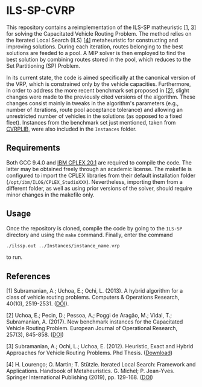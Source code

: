 # ILS-SP-CVRP
This repository contains a reimplementation of the ILS-SP matheuristic [[1](#1), [3](#3)] for solving the Capacitated Vehicle Routing Problem. The method relies on the Iterated Local Search (ILS) [[4](#4)] metaheuristic for constructing and improving solutions. During each iteration, routes belonging to the best solutions are feeded to a pool. A MIP solver is then employed to find the best solution by combining routes stored in the pool, which reduces to the Set Partitioning (SP) Problem.

In its current state, the code is aimed specifically at the canonical version of the VRP, which is constrained only by the vehicle capacities. Furthermore, in order to address the more recent benchmark set proposed in [[2](#2)], slight changes were made to the previously cited versions of the algorithm. These changes consist mainly in tweaks in the algorithm's parameters (e.g., number of iterations, route pool acceptance tolerance) and allowing an unrestricted number of vehicles in the solutions (as opposed to a fixed fleet). Instances from the benchmark set just mentioned, taken from [CVRPLIB](http://vrp.galgos.inf.puc-rio.br/index.php/en/), were also included in the `Instances` folder.

## Requirements

Both GCC 9.4.0 and [IBM CPLEX 20.1](https://www.ibm.com/products/ilog-cplex-optimization-studio) are required to compile the code. The latter may be obtained freely through an academic license. The makefile is configured to import the CPLEX libraries from their default installation folder (`/opt/ibm/ILOG/CPLEX_StudioXXX`). Nevertheless, importing them from a different folder, as well as using prior versions of the solver, should require minor changes in the makefile only.

## Usage 

Once the repository is cloned, compile the code by going to the `ILS-SP` directory and using the `make` command. Finally, enter the command
```sh
./ilssp.out ../Instances/instance_name.vrp
```
to run.


## References

<a id="1">[1]</a> Subramanian, A.; Uchoa, E.; Ochi, L. (2013).
A hybrid algorithm for a class of vehicle routing problems. Computers & Operations Research, 40(10), 2519-2531. ([DOI](https://doi.org/10.1016/j.cor.2013.01.013)).

<a id="2">[2]</a> Uchoa, E.; Pecin, D.; Pessoa, A.; Poggi de Aragão, M.; Vidal, T.; Subramanian, A. (2017). New benchmark instances for the Capacitated Vehicle Routing Problem. European Journal of Operational Research, 257(3), 845-858. ([DOI](https://doi.org/10.1016/j.ejor.2016.08.012))

<a id="3">[3]</a> Subramanian, A.; Ochi, L.; Uchoa, E. (2012). Heuristic, Exact and Hybrid Approaches for Vehicle Routing Problems. Phd Thesis. ([Download](http://www.ic.uff.br/PosGraduacao/frontend-tesesdissertacoes/download.php?id=532.pdf&tipo=trabalho))

<a id="4">[4]</a> H. Lourenço; O. Martin; T. Stützle. Iterated Local Search: Framework and Applications. Handbook of Metaheuristics. G. Michel; P. Jean-Yves. Springer International Publishing (2019), pp. 129-168. ([DOI](https://doi.org/10.1007/978-3-319-91086-4_5))
